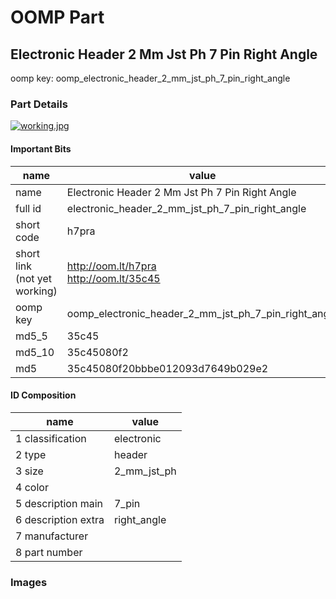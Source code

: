 # OOMP Part  
## Electronic Header 2 Mm Jst Ph 7 Pin Right Angle  
  
oomp key: oomp_electronic_header_2_mm_jst_ph_7_pin_right_angle  
  
### Part Details  
  
[![working.jpg](working_600.jpg)](working.jpg)  
  
#### Important Bits  
| name | value | 
| --- | --- | 
| name | Electronic Header 2 Mm Jst Ph 7 Pin Right Angle | 
| full id | electronic_header_2_mm_jst_ph_7_pin_right_angle | 
| short code | h7pra | 
| short link<br>(not yet working) | http://oom.lt/h7pra<br>http://oom.lt/35c45 | 
| oomp key | oomp_electronic_header_2_mm_jst_ph_7_pin_right_angle | 
| md5_5 | 35c45 | 
| md5_10 | 35c45080f2 | 
| md5 | 35c45080f20bbbe012093d7649b029e2 | 
#### ID Composition  
| name | value | 
| --- | --- | 
| 1 classification | electronic | 
| 2 type | header | 
| 3 size | 2_mm_jst_ph | 
| 4 color |  | 
| 5 description main | 7_pin | 
| 6 description extra | right_angle | 
| 7 manufacturer |  | 
| 8 part number |  | 
### Images  
